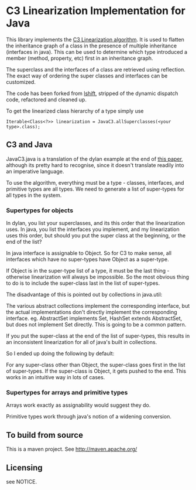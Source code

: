 
C3 Linearization Implementation for Java
==================================
This library implements the [C3 Linearization algorithm](http://en.wikipedia.org/wiki/C3_linearization). It is used to flatten the inheritance graph of a class in the presence of multiple inheritance (interfaces in java). This can be used to determine which type introduced a member (method, property, etc) first in an inheritance graph. 

The superclass and the interfaces of a class are retrieved using reflection. The exact way of ordering the super classes and interfaces can be customized. 

The code has been forked from [lshift](https://bitbucket.org/lshift/java-multimethods/), stripped of the dynamic dispatch code, refactored and cleaned up.

To get the linearized class hierarchy of a type simply use
    
    Iterable<Class<?>> linearization = JavaC3.allSuperclasses(<your type>.class);

C3 and Java
-----------

JavaC3.java is a translation of the dylan example at the end of [this paper](http://www.webcom.com/haahr/dylan/linearization-oopsla96.html),
although its pretty hard to recognise, since it doesn't translate
readily into an imperative language.

To use the algorithm, everything must be a type - classes, interfaces,
and primitive types are all types. We need to generate a list of
super-types for all types in the system. 

### Supertypes for objects

In dylan, you list your superclasses, and its this order that the
linearization uses. In java, you list the interfaces you implement,
and my linearization uses this order, but should you put the super
class at the beginning, or the end of the list?

In java interface is assignable to Object. So for C3 to make sense,
all interfaces which have no super-types have Object as a super-type.

If Object is in the super-type list of a type, it must be the last
thing - otherwise linearization will always be impossible. So the most
obvious thing to do is to include the super-class last in the list of
super-types.

The disadvantage of this is pointed out by collections in java.util:

The various abstract collections implement the corresponding
interface, but the actual implementations don't directly implement the
corresponding interface. eg. AbstractSet implements Set, HashSet
extends AbstractSet, but does not implement Set directly. This is
going to be a common pattern.

If you put the super-class at the end of the list of super-types, this
results in an inconsistent linearization for all of java's built in
collections.

So I ended up doing the following by default:

For any super-class other than Object, the super-class goes first in
the list of super-types. If the super-class is Object, it gets pushed
to the end. This works in an intuitive way in lots of cases.

### Supertypes for arrays and primitive types
Arrays work exactly as assignability would suggest they do.

Primitive types work through java's notion of a widening conversion.

To build from source
--------------------

This is a maven project. See http://maven.apache.org/


Licensing
---------

see NOTICE.

